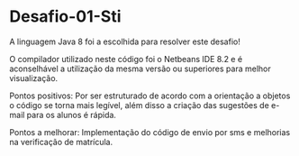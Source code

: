 # Desafio-01-Sti

A linguagem Java 8 foi a escolhida para resolver este desafio!

O compilador utilizado neste código foi o Netbeans IDE 8.2 e é aconselhável a utilização da mesma versão ou superiores para melhor visualização.

Pontos positivos: Por ser estruturado de acordo com a orientação a objetos o código se torna mais legível, além disso a criação das sugestões de e-mail para os alunos é rápida.

Pontos a melhorar: Implementação do código de envio por sms e melhorias na verificação de matrícula.
